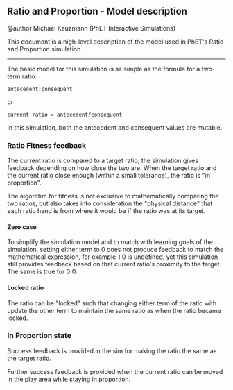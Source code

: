 ## Ratio and Proportion - Model description

@author Michael Kauzmann (PhET Interactive Simulations)

This document is a high-level description of the model used in PhET's Ratio and Proportion simulation.


----------


The basic model for this simulation is as simple as the formula for a two-term ratio:

    antecedent:consequent

or

    current ratio = antecedent/consequent

In this simulation, both the antecedent and consequent values are mutable.

### Ratio Fitness feedback

The current ratio is compared to a target ratio; the simulation gives feedback depending on how close the two are. When
the target ratio and the current ratio close enough (within a small tolerance), the ratio is "in proportion".

The algorithm for fitness is not exclusive to mathematically comparing the two ratios, but also takes into consideration
the "physical distance" that each ratio hand is from where it would be if the ratio was at its target.

#### Zero case

To simplify the simulation model and to match with learning goals of the simulation, setting either term to 0 does not
produce feedback to match the mathematical expression, for example 1:0 is undefined, yet this simulation still provides
feedback based on that current ratio's proximity to the target. The same is true for 0:0.

#### Locked ratio

The ratio can be "locked" such that changing either term of the ratio with update the other term to maintain the same
ratio as when the ratio became locked.

### In Proportion state

Success feedback is provided in the sim for making the ratio the same as the target ratio.

Further success feedback is provided when the current ratio can be moved in the play area while staying in proportion.
